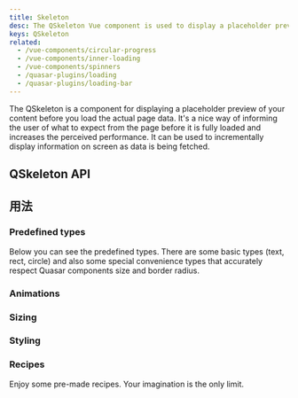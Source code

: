 ```yaml
---
title: Skeleton
desc: The QSkeleton Vue component is used to display a placeholder preview of your content before you load the actual page data.
keys: QSkeleton
related:
  - /vue-components/circular-progress
  - /vue-components/inner-loading
  - /vue-components/spinners
  - /quasar-plugins/loading
  - /quasar-plugins/loading-bar
---
```


The QSkeleton is a component for displaying a placeholder preview of your content before you load the actual page data. It's a nice way of informing the user of what to expect from the page before it is fully loaded and increases the perceived performance. It can be used to incrementally display information on screen as data is being fetched.

## QSkeleton API

<doc-api file="QSkeleton" />

## 用法

<doc-example title="On a QCard" file="QSkeleton/Card" />

### Predefined types

Below you can see the predefined types. There are some basic types (text, rect, circle) and also some special convenience types that accurately respect Quasar components size and border radius.

<doc-example title="QSkeleton types" file="QSkeleton/Types" />

### Animations

<doc-example title="Animations" file="QSkeleton/Animations" />

### Sizing

<doc-example title="Sizing" file="QSkeleton/Sizing" />

### Styling

<doc-example title="Bordered" file="QSkeleton/StylingBordered" />

<doc-example title="Square borders" file="QSkeleton/StylingSquare" />

<doc-example title="Custom color" file="QSkeleton/StylingColor" />

<doc-example title="Custom border" file="QSkeleton/StylingCustomBorder" />

### Recipes

Enjoy some pre-made recipes. Your imagination is the only limit.

<doc-example title="Youtube" file="QSkeleton/RecipeYoutube" />

<doc-example title="Facebook" file="QSkeleton/RecipeFacebook" />

<doc-example title="Twitter" file="QSkeleton/RecipeTwitter" />

<doc-example title="Twitch" file="QSkeleton/RecipeTwitch" />

<doc-example title="Table" file="QSkeleton/RecipeTable" />

<doc-example title="List" file="QSkeleton/RecipeList" />
